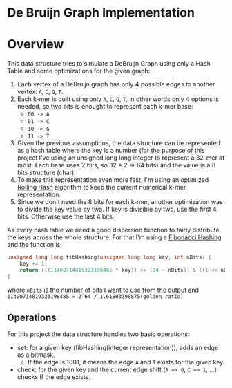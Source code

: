 # De Bruijn Graph Implementation

# Overview

This data structure tries to simulate a DeBruijn Graph using only a Hash Table and some optimizations for the given graph:

1. Each vertex of a DeBruijn graph has only 4 possible edges to another vertex: `A`, `C`, `G`, `T`.
2. Each k-mer is built using only `A`, `C`, `G`, `T`, in other words only 4 options is needed, so two bits is enought to represent each k-mer base:
    - `00 -> A`
    - `01 -> C`
    - `10 -> G`
    - `11 -> T`
3. Given the previous assumptions, the data structure can be represented as a hash table where the key is a number (for the purpose of this project I've using an unsigned long long integer to represent a 32-mer at most. Each base uses 2 bits, so 32 * 2 => 64 bits) and the value is a 8 bits structure (char).
4. To make this representation even more fast, I'm using an optimized [Rolling Hash](https://cp-algorithms.com/string/string-hashing.html) algorithm to keep the current numerical k-mer representation.
5. Since we don't need the 8 bits for each k-mer, another optimization was to divide the key value by two. If key is divisible by two, use the first 4 bits. Otherwise use the last 4 bits.

As every hash table we need a good dispersion function to fairly distribute the keys across the whole structure. For that I'm using a [Fibonacci Hashing](https://probablydance.com/2018/06/16/fibonacci-hashing-the-optimization-that-the-world-forgot-or-a-better-alternative-to-integer-modulo/) and the function is:

```c++
unsigned long long fibHashing(unsigned long long key, int nBits) {
    key += 1;
    return (((11400714819323198485 * key)) >> (64 - nBits)) & ((1 << nBits) - 1);
}
```

where `nBits` is the number of bits I want to use from the output and `11400714819323198485 = 2^64 / 1.61803398875(golden ratio)`

## Operations

For this project the data structure handles two basic operations:

- set: for a given key (fibHashing(integer representation)), adds an edge as a bitmask.
    - If the edge is 1001, it means the edge `A` and `T` exists for the given key.
- check: for the given key and the current edge shift (`A => 0`, `C => 1`, ...) checks if the edge exists.